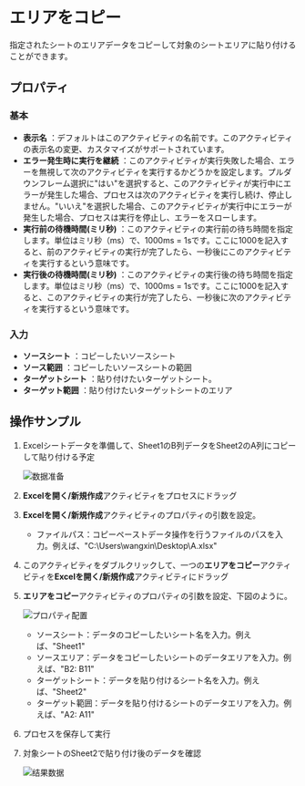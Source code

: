 # エリアをコピー

指定されたシートのエリアデータをコピーして対象のシートエリアに貼り付けることができます。

## プロパティ

### 基本

- **表示名** ：デフォルトはこのアクティビティの名前です。このアクティビティの表示名の変更、カスタマイズがサポートされています。
- **エラー発生時に実行を継続** ：このアクティビティが実行失敗した場合、エラーを無視して次のアクティビティを実行するかどうかを設定します。プルダウンフレーム選択に"はい"を選択すると、このアクティビティが実行中にエラーが発生した場合、プロセスは次のアクティビティを実行し続け、停止しません。"いいえ"を選択した場合、このアクティビティが実行中にエラーが発生した場合、プロセスは実行を停止し、エラーをスローします。
- **実行前の待機時間(ミリ秒)** ：このアクティビティの実行前の待ち時間を指定します。単位はミリ秒（ms）で、1000ms = 1sです。ここに1000を記入すると、前のアクティビティの実行が完了したら、一秒後にこのアクティビティを実行するという意味です。
- **実行後の待機時間(ミリ秒)** ：このアクティビティの実行後の待ち時間を指定します。単位はミリ秒（ms）で、1000ms = 1sです。ここに1000を記入すると、このアクティビティの実行が完了したら、一秒後に次のアクティビティを実行するという意味です。

### 入力

- **ソースシート** ：コピーしたいソースシート
- **ソース範囲** ：コピーしたいソースシートの範囲
- **ターゲットシート** ：貼り付けたいターゲットシート。
- **ターゲット範囲** ：貼り付けたいターゲットシートのエリア

## 操作サンプル


1. Excelシートデータを準備して、Sheet1のB列データをSheet2のA列にコピーして貼り付ける予定

    ![数据准备](https://docimages.blob.core.chinacloudapi.cn/images/Activities/sheet1andsheet220201217.png)

2. **Excelを開く/新規作成**アクティビティをプロセスにドラッグ
3. **Excelを開く/新規作成**アクティビティのプロパティの引数を設定。

    - ファイルパス：コピーペーストデータ操作を行うファイルのパスを入力。例えば、"C:\Users\wangxin\Desktop\A.xlsx"

4. このアクティビティをダブルクリックして、一つの**エリアをコピー**アクティビティを**Excelを開く/新規作成**アクティビティにドラッグ
5. **エリアをコピー**アクティビティのプロパティの引数を設定、下図のように。

    ![プロパティ配置](https://docimages.blob.core.chinacloudapi.cn/images/Activities/copyandpaste20201217.png)  

    - ソースシート：データのコピーしたいシート名を入力。例えば、"Sheet1"
    - ソースエリア：データをコピーしたいシートのデータエリアを入力。例えば、"B2: B11"
    - ターゲットシート：データを貼り付けるシート名を入力。例えば、"Sheet2"
    - ターゲット範囲：データを貼り付けるシートのデータエリアを入力。例えば、"A2: A11"

6. プロセスを保存して実行
7. 対象シートのSheet2で貼り付け後のデータを確認

    ![结果数据](https://docimages.blob.core.chinacloudapi.cn/images/Activities/copyandpasteresult20201217.png)